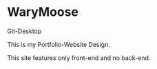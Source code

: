 # WaryMoose
Git-Desktop  

This is my Portfolio-Website Design.  

This site features only front-end and no back-end.
